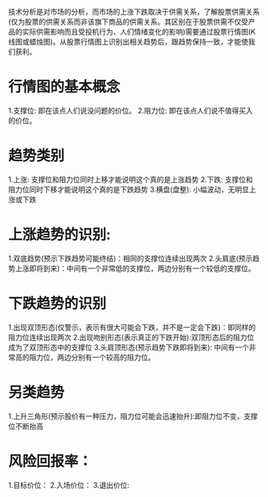 技术分析是对市场的分析，而市场的上涨下跌取决于供需关系，了解股票供需关系(仅为股票的供需关系而非该旗下商品的供需关系。其区别在于股票供需不仅受产品的实际供需影响而且受投机行为、人们情绪变化的影响)需要通过股票行情图(K线图或蜡烛图)。从股票行情图上识别出相关趋势后，跟趋势保持一致，才能使我们获利。

# 行情图的基本概念
1.支撑位: 即在该点人们说没问题的价位。
2.阻力位: 即在该点人们说不值得买入的价位。

# 趋势类别
1.上涨: 支撑位和阻力位同时上移才能说明这个真的是上涨趋势
2.下跌: 支撑位和阻力位同时下移才能说明这个真的是下跌趋势
3.横盘(盘整): 小幅波动，无明显上涨或下跌

# 上涨趋势的识别:
1.双底趋势(预示下跌趋势可能终结)：相同的支撑位连续出现两次
2.头肩底(预示趋势上涨即将到来)：中间有一个非常低的支撑位，两边分别有一个较低的支撑位。

# 下跌趋势的识别
1.出现双顶形态(仅警示，表示有很大可能会下跌，并不是一定会下跌)：即同样的阻力位连续出现两次
2.出现吻别形态(表示真正的下跌开始):双顶形态后的阻力位成为了双顶形态中的支撑位
3.头肩顶形态(预示趋势下跌即将到来): 中间有一个非常高的阻力位，两边分别有一个较高的阻力位。

# 另类趋势
1.上升三角形(预示股价有一种压力，阻力位可能会迅速抬升):即阻力位不变，支撑位不断抬高

# 风险回报率：
1.目标价位：
2.入场价位：
3.退出价位:
